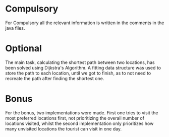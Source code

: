 # Compulsory  
  
For Compulsory all the relevant information is written in the comments in the java files.

# Optional

The main task, calculating the shortest path between two locations, has been solved
using Dijkstra's Algorithm. A fitting data structure was used to store the path to each
location, until we got to finish, as to not need to recreate the path after finding the 
shortest one.

# Bonus

For the bonus, two implementations were made. First one tries to visit the most preferred
locations first, not prioritizing the overall number of locations visited, whilst the second
implementation only prioritizes how many unvisited locations the tourist can visit in one day.